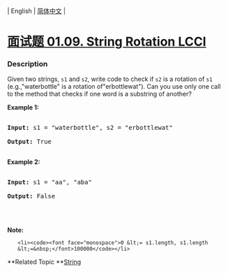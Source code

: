 | English | [简体中文](README.md) |

# [面试题 01.09. String Rotation LCCI](https://leetcode-cn.com/problems/string-rotation-lcci)
 ### Description
<p>Given two strings, <code>s1</code>&nbsp;and <code>s2</code>, write code to check if <code>s2</code> is a rotation of <code>s1</code> (e.g.,&quot;waterbottle&quot; is a rotation of&quot;erbottlewat&quot;).&nbsp;Can you use&nbsp;only one call to the method that&nbsp;checks if one word is a substring of another?</p>

<p><strong>Example 1:</strong></p>

<pre>
<strong>Input: </strong>s1 = &quot;waterbottle&quot;, s2 = &quot;erbottlewat&quot;
<strong>Output: </strong>True
</pre>

<p><strong>Example 2:</strong></p>

<pre>
<strong>Input: </strong>s1 = &quot;aa&quot;, &quot;aba&quot;
<strong>Output: </strong>False
</pre>

<p>&nbsp;</p>

<p><strong>Note:</strong></p>

<ol>
	<li><code><font face="monospace">0 &lt;= s1.length, s1.length &lt;=&nbsp;</font>100000</code></li>
</ol>

**Related Topic	**[String](https://leetcode-cn.com/tag/string) 